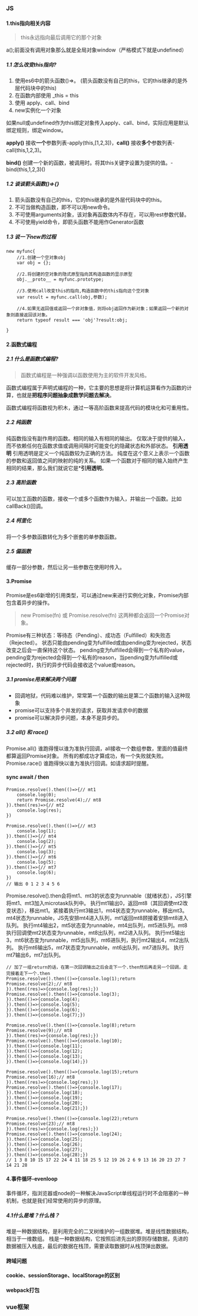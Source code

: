 ### JS
#### 1.this指向相关内容
>this永远指向最后调用它的那个对象

a();前面没有调用对象那么就是全局对象window（严格模式下就是undefined）
##### 1.1 怎么改变this指向?
1. 使用es6中的箭头函数()=>。
(箭头函数没有自己的this，它的this继承的是外层代码块中的this)
2. 在函数内部使用 _this = this
3. 使用 apply、call、bind
4. new实例化一个对象

如果null或undefined作为this绑定对象传入apply、call、bind，实际应用是默认绑定规则，绑定window。

**apply()** 接收**一个**参数列表-apply(this,[1,2,3])，**call()** 接收**多个**参数列表-call(this,1,2,3)。

**bind()** 创建一个新的函数，被调用时。将其this关键字设置为提供的值。-bind(this,1,2,3)()

##### 1.2 谈谈箭头函数()=>{}
1. 箭头函数没有自己的this，它的this继承的是外层代码块中的this。
2. 不可当做构造函数，即不可以用new命令。
3. 不可使用arguments对象，该对象再函数体内不存在，可以用rest参数代替。
4. 不可使用yield命令，即箭头函数不能用作Generator函数
##### 1.3 说一下new的过程
```
new myfunc{
    //1.创建一个空对象obj
    var obj = {};

    //2.将创建的空对象的隐式原型指向其构造函数的显示原型
    obj.__proto__ = myfunc.prototype;

    //3.使用call改变this的指向,构造函数中的this指向这个空对象
    var result = myfunc.call(obj,参数);

    //4.如果无返回值或返回一个非对象值，则将obj返回作为新对象；如果返回一个新的对象则直接返回该对象。
    return typeof result === 'obj'?result:obj;

}
```
#### 2.函数式编程
##### 2.1 什么是函数式编程?
>函数式编程是一种强调以函数使用为主的软件开发风格。

函数式编程属于声明式编程的一种，它主要的思想是将计算机运算看作为函数的计算，也就是**把程序问题抽象成数学问题去解决**。

函数式编程将函数视为积木，通过一等高阶函数来提高代码的模块化和可重用性。
##### 2.2 纯函数
纯函数指没有副作用的函数。相同的输入有相同的输出。
仅取决于提供的输入，而不依赖任何在函数求值或调用间隔时可能变化的隐藏状态和外部状态。
**引用透明**
引用透明是定义一个纯函数较为正确的方法。
纯度在这个意义上表示一个函数的参数和返回值之间的映射的纯的关系。
如果一个函数对于相同的输入始终产生相同的结果，那么我们就说它是***引用透明**。
##### 2.3 高阶函数
可以加工函数的函数，接收一个或多个函数作为输入，并输出一个函数。比如callBack()回调。
##### 2.4 柯里化
将一个多参数函数转化为多个嵌套的单参数函数。
##### 2.5 偏函数
缓存一部分参数，然后让另一些参数在使用时传入。
#### 3.Promise
Promise是es6新增的引用类型，可以通过new来进行实例化对象，Promise内部包含着异步的操作。
>new Promise(fn) 或 Promise.resolve(fn) 这两种都会返回一个Promise对象。

Promise有三种状态：等待态（Pending）、成功态（Fulfilled）和失败态（Rejected）。
状态只能由pending变为fulfilled或由pending变为rejected，状态改变之后会一直保持这个状态。
pending变为fulfilled会得到一个私有的value，pending变为rejected会得到一个私有的reason，当pending变为fulfilled或rejected时，执行的异步代码会接收这个value或reason。
##### 3.1 promise用来解决两个问题
* 回调地狱，代码难以维护，常常第一个函数的输出是第二个函数的输入这种现象
* promise可以支持多个并发的请求，获取并发请求中的数据
* promise可以解决异步问题，本身不是异步的。

##### 3.2 all() 和 race()
Promise.all() 谁跑得慢以谁为准执行回调，all接收一个数组参数，里面的值最终都算返回Promise对象。
所有的都成功才算成功，有一个失败就失败。
Promise.race() 谁跑得快以谁为准执行回调。如请求超时提醒。
#### sync await  /  then
```面试题
Promise.resolve().then(()=>{// mt1
    console.log(0);
    return Promise.resolve(4);// mt8
}).then((res)=>{// mt2
    console.log(res);
})

Promise.resolve().then(()=>{// mt3
    console.log(1);
}).then(()=>{// mt4
    console.log(2);
}).then(()=>{// mt5
    console.log(3);
}).then(()=>{// mt6
    console.log(5);
}).then(()=>{// mt7
    console.log(6);
})
// 输出 0 1 2 3 4 5 6
```
Promise.resolve().then会将mt1、mt3的状态变为runnable（就绪状态），JS引擎将mt1、mt3加入microtask队列中。
执行mt1输出0，返回mt8（其回调使mt2改变状态），移出mt1。紧接着执行mt3输出1，mt4状态变为runnable，移出mt3。mt4状态为runnable，JS先安排mt4进入队列，mt1返回mt8顾接着安排mt8进入队列。
执行mt4输出2，mt5状态变为runnable，mt4出队列，mt5进队列。mt8执行回调使mt2状态变为runnable，mt8出队列，mt2进入队列。
执行mt5输出3，mt6状态变为runnable，mt5出队列，mt6进队列，执行mt2输出4，mt2出队列。
执行mt6输出5，mt7状态变为runnable，mt6出队列，mt7进队列。
执行mt7输出6，mt7出队列。
```
// 加了一组return的话，在第一次回调输出之后会走下一个.then然后再走另一个回调，走完接着走下一个.then
Promise.resolve().then(()=>{console.log(1);return Promise.resolve(2);// mt8
}).then((res)=>{console.log(res);})
Promise.resolve().then(()=>{console.log(3);
}).then(()=>{console.log(4);
}).then(()=>{console.log(5);
}).then(()=>{console.log(6);
}).then(()=>{console.log(7);})

Promise.resolve().then(()=>{console.log(8);return Promise.resolve(9);// mt8
}).then((res)=>{console.log(res);})
Promise.resolve().then(()=>{console.log(10);
}).then(()=>{console.log(11);
}).then(()=>{console.log(12);
}).then(()=>{console.log(13);
}).then(()=>{console.log(14);})

Promise.resolve().then(()=>{console.log(15);return Promise.resolve(16);// mt8
}).then((res)=>{console.log(res);})
Promise.resolve().then(()=>{console.log(17);
}).then(()=>{console.log(18);
}).then(()=>{console.log(19);
}).then(()=>{console.log(20);
}).then(()=>{console.log(21);})

Promise.resolve().then(()=>{console.log(22);return Promise.resolve(23);// mt8
}).then((res)=>{console.log(res);})
Promise.resolve().then(()=>{console.log(24);
}).then(()=>{console.log(25);
}).then(()=>{console.log(26);
}).then(()=>{console.log(27);
}).then(()=>{console.log(28);})
// 1 3 8 10 15 17 22 24 4 11 18 25 5 12 19 26 2 6 9 13 16 20 23 27 7 14 21 28
```
#### 4.事件循环-evenloop
事件循环，指浏览器或node的一种解决JavaScript单线程运行时不会阻塞的一种机制，也就是我们经常使用的异步的原理。
##### 4.1什么是堆？什么栈？
堆是一种数据结构，是利用完全的二叉树维护的一组数据堆。堆是线性数据结构，相当于一维数组。
栈是一种数据结构，它按照后进先出的原则存储数据，先进的数据被压入栈底，最后的数据在栈顶，需要读取数据时从栈顶弹出数据。
#### 跨域问题 
#### cookie、sessionStorage、localStorage的区别

#### webpack打包



### vue框架






